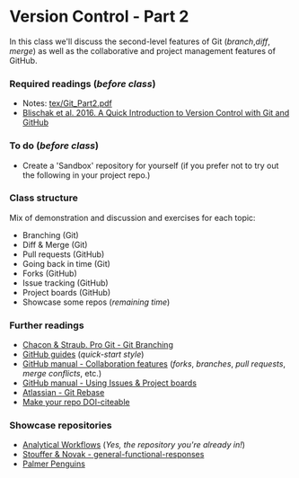 # Version Control - Part 2
In this class we'll discuss the second-level features of Git (_branch_,_diff_, _merge_) as well as the collaborative and project management features of GitHub.

### Required readings (_before class_)
- Notes: [tex/Git_Part2.pdf](tex/Git_Part2.pdf)
- [Blischak et al. 2016. A Quick Introduction to Version Control with Git and GitHub](/../../readings/pdfs/Blischak2016.pdf)

### To do (_before class_)
- Create a 'Sandbox' repository for yourself (if you prefer not to try out the following in your project repo.)

### Class structure
Mix of demonstration and discussion and exercises for each topic:
- Branching (Git)
- Diff & Merge (Git)
- Pull requests (GitHub)
- Going back in time (Git)
- Forks (GitHub)
- Issue tracking (GitHub)
- Project boards (GitHub)
- Showcase some repos (_remaining time_)

### Further readings
- [Chacon & Straub. Pro Git - Git Branching](https://git-scm.com/book/en/v2/Git-Branching-Branches-in-a-Nutshell)
- [GitHub guides](https://guides.github.com) (_quick-start style_)
- [GitHub manual - Collaboration features](https://docs.github.com/en/github/collaborating-with-issues-and-pull-requests) (_forks_, _branches_, _pull requests_, _merge conflicts_, etc.)
- [GitHub manual - Using Issues & Project boards](https://docs.github.com/en/github/managing-your-work-on-github)
- [Atlassian - Git Rebase](https://www.atlassian.com/git/tutorials/rewriting-history/git-rebase)
- [Make your repo DOI-citeable](https://guides.github.com/activities/citable-code/)


### Showcase repositories
- [Analytical Workflows](https://github.com/analyticalworkflows/TeachingMaterials) (_Yes, the repository you're already in!_)
- [Stouffer & Novak - general-functional-responses](https://github.com/stoufferlab/general-functional-responses)
- [Palmer Penguins](https://github.com/allisonhorst/palmerpenguins)
